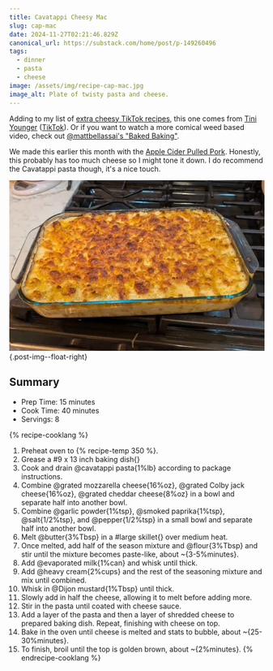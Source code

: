 ```yaml
---
title: Cavatappi Cheesy Mac
slug: cap-mac
date: 2024-11-27T02:21:46.829Z
canonical_url: https://substack.com/home/post/p-149260496
tags:
  - dinner
  - pasta
  - cheese
image: /assets/img/recipe-cap-mac.jpg
image_alt: Plate of twisty pasta and cheese.
---
```


Adding to my list of [extra cheesy TikTok recipes](/recipes/2024/10/09/creamy-gnocchi/), this one comes from [Tini Younger](https://substack.com/home/post/p-149260496) ([TikTok](https://www.tiktok.com/t/ZP8LeucP3/)). Or if you want to watch a more comical weed based video, check out [@mattbellassai's "Baked Baking"](https://www.tiktok.com/@mattbellassai/video/7437215514780241195).

We made this earlier this month with the [Apple Cider Pulled Pork](/recipes/2024/11/26/cider-pulled-pork/).
Honestly, this probably has too much cheese so I might tone it down.
I do recommend the Cavatappi pasta though, it's a nice touch.

![A pan on the stove with broiled mac and cheese.](
    /assets/img/recipe-cap-mac-pan.jpg
    "Fresh out of the oven with a nice crisp top!"
){.post-img--float-right}

## Summary

- Prep Time: 15 minutes
- Cook Time: 40 minutes
- Servings: 8

{% recipe-cooklang %}
1. Preheat oven to {% recipe-temp 350 %}.
1. Grease a #9 x 13 inch baking dish{}
1. Cook and drain @cavatappi pasta{1%lb} according to package instructions.
1. Combine @grated mozzarella cheese{16%oz}, @grated Colby jack cheese{16%oz}, @grated cheddar cheese{8%oz} in a bowl and separate half into another bowl.
1. Combine @garlic powder{1%tsp}, @smoked paprika{1%tsp}, @salt{1/2%tsp}, and @pepper{1/2%tsp} in a small bowl and separate half into another bowl.
1. Melt @butter{3%Tbsp} in a #large skillet{} over medium heat.
1. Once melted, add half of the season mixture and @flour{3%Tbsp} and stir until the mixture becomes paste-like, about ~{3-5%minutes}.
1. Add @evaporated milk{1%can} and whisk until thick.
1. Add @heavy cream{2%cups} and the rest of the seasoning mixture and mix until combined.
1. Whisk in @Dijon mustard{1%Tbsp} until thick.
1. Slowly add in half the cheese, allowing it to melt before adding more.
1. Stir in the pasta until coated with cheese sauce.
1. Add a layer of the pasta and then a layer of shredded cheese to prepared baking dish. Repeat, finishing with cheese on top.
1. Bake in the oven until cheese is melted and stats to bubble, about ~{25-30%minutes}.
1. To finish, broil until the top is golden brown, about ~{2%minutes}.
{% endrecipe-cooklang %}
